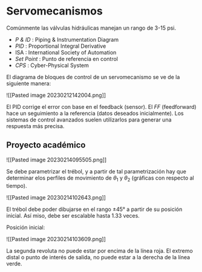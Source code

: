 # Servomecanismos


Comúnmente las válvulas hidráulicas manejan un rango de 3-15 psi.

- _P & ID_ : Piping & Instrumentation Diagram
- _PID_ : Proportional Integral Derivative
- ISA : International Society of Automation
- _Set Point_ : Punto de referencia en control
- _CPS_ : Cyber-Physical System

El diagrama de bloques de control de un servomecanismo se ve de la siguiente manera:

![[Pasted image 20230212142004.png]]

El PID corrige el error con base en el feedback (sensor).
El _FF_ (feedforward) hace un seguimiento a la referencia (datos deseados inicialmente). Los sistemas de control avanzados suelen utilizarlos para generar una respuesta más precisa.




## Proyecto académico

![[Pasted image 20230214095505.png]]

Se debe parametrizar el trébol, y a partir de tal parametrización hay que determinar elos perfiles de movimiento de $\theta_{1}$ y $\theta_{2}$ (gráficas con respecto al tiempo).

![[Pasted image 20230214102643.png]]

El trébol debe poder dibujarse en el rango $\pm 45°$ a partir de su posición inicial.
Así miso, debe ser escalable hasta $1.33$ veces.

Posición inicial:

![[Pasted image 20230214103609.png]]

La segunda revoluta no puede estar por encima de la línea roja. El extremo distal o punto de interés de salida, no puede estar a la derecha de la línea verde.



